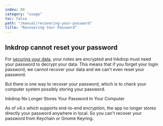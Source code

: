 ```yaml
---
index: 80
category: "usage"
toc: false
path: "/manual/recovering-your-password"
title: "Recovering Your Password"
---
```


## Inkdrop cannot reset your password

For [securing your data](/security), your notes are encrypted and Inkdrop must need your password to decrypt your data.
This means that if you forget your login password, we cannot recover your data and we can't even reset your password.

But there is one way to recover your password, which is to check your computer system possibly storing your password.

<div class="ui error message">
  <div class="header">Inkdrop No Longer Stores Your Password In Your Computer</div>
  <p>
    As of v4.x which supports end-to-end encryption, the app no longer stores directly your password anywhere in local.
    So you can't recover your password from Keychain or Gnome Keyring.
  </p>
</div>

